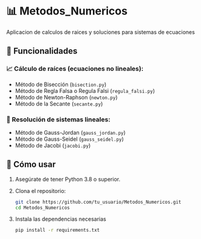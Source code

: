 # 📊 Metodos_Numericos

Aplicacion de calculos de raices y soluciones para sistemas de ecuaciones

## 🧮 Funcionalidades

### 📈 Cálculo de raíces (ecuaciones no lineales):

- Método de Bisección (`bisection.py`)
- Método de Regla Falsa o Regula Falsi (`regula_falsi.py`)
- Método de Newton-Raphson (`newton.py`)
- Método de la Secante (`secante.py`)

### 🧩 Resolución de sistemas lineales:

- Método de Gauss-Jordan (`gauss_jordan.py`)
- Método de Gauss-Seidel (`gauss_seidel.py`)
- Método de Jacobi (`jacobi.py`)

## 🚀 Cómo usar

1. Asegúrate de tener Python 3.8 o superior.


2. Clona el repositorio:
   ```bash
   git clone https://github.com/tu_usuario/Metodos_Numericos.git
   cd Metodos_Numericos


3. Instala las dependencias necesarias
   ```bash
   pip install -r requirements.txt
